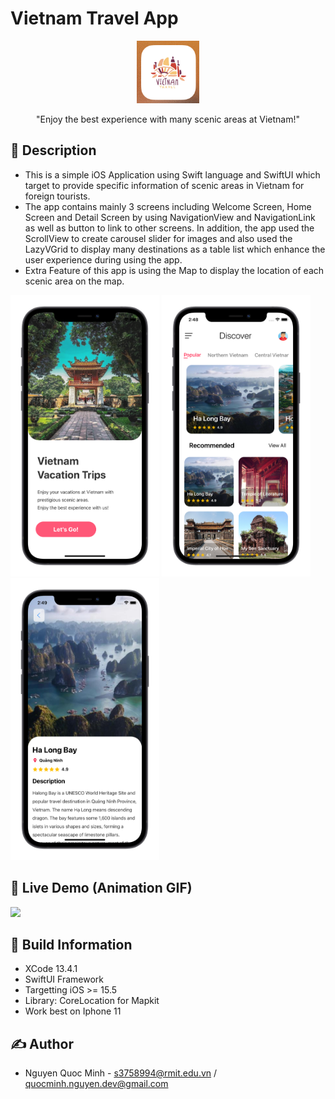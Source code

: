 # Vietnam Travel App


<p align="center">
  <img width="100" src="https://github.com/quocminh238/TravelApp/blob/main/screenshots/IconApp.png">
</p>

<p align="center">"Enjoy the best experience with many scenic areas at Vietnam!"</p>

## 📖 Description
- This is a simple iOS Application using Swift language and SwiftUI which target to provide specific information of scenic areas in Vietnam for foreign tourists.
- The app contains mainly 3 screens including Welcome Screen, Home Screen and Detail Screen by using NavigationView and NavigationLink as well as button to link to other screens. In addition, the app used the ScrollView to create carousel slider for images and also used the LazyVGrid to display many destinations as a table list which enhance the user experience during using the app.
- Extra Feature of this app is using the Map to display the location of each scenic area on the map.

<img src="https://github.com/quocminh238/TravelApp/blob/main/screenshots/WelcomeScreen.png" width="238" > <img src="https://github.com/quocminh238/TravelApp/blob/main/screenshots/HomeScreen.png" width="238" > <img src="https://github.com/quocminh238/TravelApp/blob/main/screenshots/DetailScreen.png" width="238" >


## 🔮 Live Demo (Animation GIF)
<img src="https://github.com/quocminh238/TravelApp/blob/main/screenshots/FullVersion.gif" > 


## 🔧 Build Information
- XCode 13.4.1
- SwiftUI Framework
- Targetting iOS >= 15.5
- Library: CoreLocation for Mapkit
- Work best on Iphone 11


## ✍️ Author
- Nguyen Quoc Minh - s3758994@rmit.edu.vn / quocminh.nguyen.dev@gmail.com


